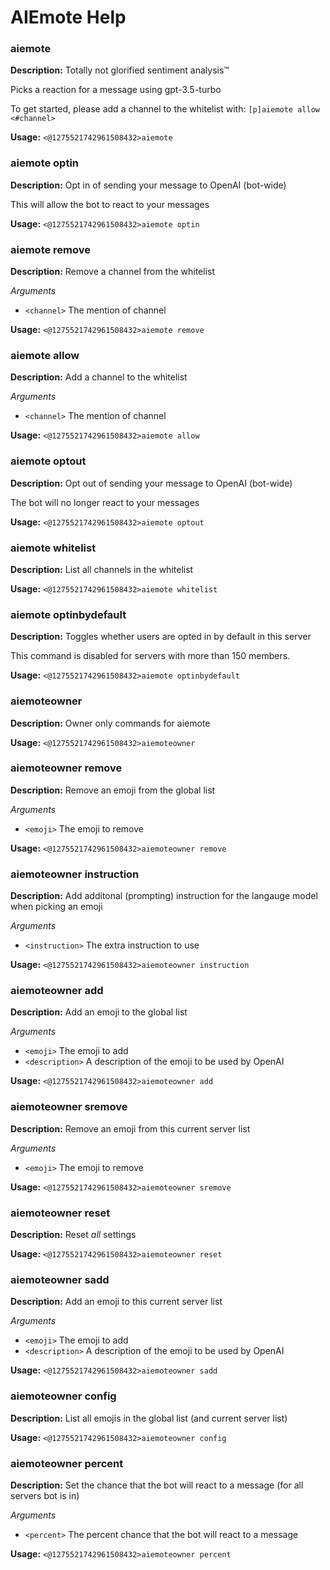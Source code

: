 # AIEmote Help

### aiemote

**Description:** Totally not glorified sentiment analysis™

Picks a reaction for a message using gpt-3.5-turbo

To get started, please add a channel to the whitelist with:
`[p]aiemote allow <#channel>`

**Usage:** `<@1275521742961508432>aiemote`

### aiemote optin

**Description:** Opt in of sending your message to OpenAI (bot-wide)

This will allow the bot to react to your messages

**Usage:** `<@1275521742961508432>aiemote optin`

### aiemote remove

**Description:** Remove a channel from the whitelist

*Arguments*
- `<channel>` The mention of channel

**Usage:** `<@1275521742961508432>aiemote remove`

### aiemote allow

**Description:** Add a channel to the whitelist

*Arguments*
- `<channel>` The mention of channel

**Usage:** `<@1275521742961508432>aiemote allow`

### aiemote optout

**Description:** Opt out of sending your message to OpenAI (bot-wide)

The bot will no longer react to your messages

**Usage:** `<@1275521742961508432>aiemote optout`

### aiemote whitelist

**Description:** List all channels in the whitelist 

**Usage:** `<@1275521742961508432>aiemote whitelist`

### aiemote optinbydefault

**Description:** Toggles whether users are opted in by default in this server

This command is disabled for servers with more than 150 members.

**Usage:** `<@1275521742961508432>aiemote optinbydefault`

### aiemoteowner

**Description:** Owner only commands for aiemote
        

**Usage:** `<@1275521742961508432>aiemoteowner`

### aiemoteowner remove

**Description:** Remove an emoji from the global list

*Arguments*
- `<emoji>` The emoji to remove

**Usage:** `<@1275521742961508432>aiemoteowner remove`

### aiemoteowner instruction

**Description:** Add additonal (prompting) instruction for the langauge model when picking an emoji

*Arguments*
- `<instruction>` The extra instruction to use

**Usage:** `<@1275521742961508432>aiemoteowner instruction`

### aiemoteowner add

**Description:** Add an emoji to the global list

*Arguments*
- `<emoji>` The emoji to add
- `<description>` A description of the emoji to be used by OpenAI

**Usage:** `<@1275521742961508432>aiemoteowner add`

### aiemoteowner sremove

**Description:** Remove an emoji from this current server list

*Arguments*
- `<emoji>` The emoji to remove

**Usage:** `<@1275521742961508432>aiemoteowner sremove`

### aiemoteowner reset

**Description:** Reset *all* settings

**Usage:** `<@1275521742961508432>aiemoteowner reset`

### aiemoteowner sadd

**Description:** Add an emoji to this current server list

*Arguments*
- `<emoji>` The emoji to add
- `<description>` A description of the emoji to be used by OpenAI

**Usage:** `<@1275521742961508432>aiemoteowner sadd`

### aiemoteowner config

**Description:** List all emojis in the global list (and current server list)
        

**Usage:** `<@1275521742961508432>aiemoteowner config`

### aiemoteowner percent

**Description:** Set the chance that the bot will react to a message (for all servers bot is in)

*Arguments*
- `<percent>` The percent chance that the bot will react to a message

**Usage:** `<@1275521742961508432>aiemoteowner percent`


